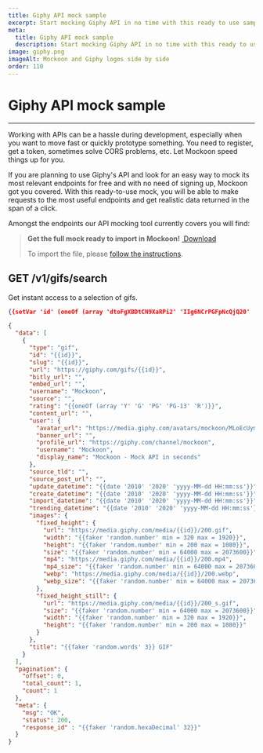 ```yaml
---
title: Giphy API mock sample
excerpt: Start mocking Giphy API in no time with this ready to use sample for Mockoon
meta:
  title: Giphy API mock sample
  description: Start mocking Giphy API in no time with this ready to use sample for Mockoon
image: giphy.png
imageAlt: Mockoon and Giphy logos side by side
order: 110
---
```


# Giphy API mock sample

---

Working with APIs can be a hassle during development, especially when you want to move fast or quickly prototype something. You need to register, get a token, sometimes solve CORS problems, etc. Let Mockoon speed things up for you. 

If you are planning to use Giphy's API and look for an easy way to mock its most relevant endpoints for free and with no need of signing up, Mockoon got you covered. With this ready-to-use mock, you will be able to make requests to the most useful endpoints and get realistic data returned in the span of a click. 

Amongst the endpoints our API mocking tool currently covers you will find:

> **Get the full mock ready to import in Mockoon!** <a href="https://github.com/mockoon/mock-samples/blob/main/samples/giphy.json" className="button is-link is-small"><i className='icon-download is-primary'></i>&nbsp;Download</a>
> 
> To import the file, please [follow the instructions](https://github.com/mockoon/mock-samples#how-to-import-the-samples-in-mockoon-application). 

## GET /v1/gifs/search

Get instant access to a selection of gifs.

```json
{{setVar 'id' (oneOf (array 'dtoFgXBDtCN9XaRPi2' 'IIg6NCrPGFpNcQjQ20' 'lBEtse3KwMkuyUHtAE' 'hjpLcFT34uoraIVpzk' 'YZp8WxqE0tXDjU0X6H' 'uFTBkExG6vUD4XoG86' 'sriKV3o06Zjw0AawGu' 'b0RazX1aG9dJA9dEyn' 'tuyKmzy2ZpCfZrvb8D' 'wysJiAM9WoA0xbPSsG'))}}

{
  "data": [
    {
      "type": "gif",
      "id": "{{id}}",
      "slug": "{{id}}",
      "url": "https://giphy.com/gifs/{{id}}",
      "bitly_url": "",
      "embed_url": "",
      "username": "Mockoon",
      "source": "",
      "rating": "{{oneOf (array 'Y' 'G' 'PG' 'PG-13' 'R')}}",
      "content_url": "",
      "user": {
        "avatar_url": "https://media.giphy.com/avatars/mockoon/MLoEcUym3IVr/200h.png",
        "banner_url": "",
        "profile_url": "https://giphy.com/channel/mockoon",
        "username": "Mockoon",
        "display_name": "Mockoon - Mock API in seconds"
      },
      "source_tld": "",
      "source_post_url": "",
      "update_datetime": "{{date '2010' '2020' 'yyyy-MM-dd HH:mm:ss'}}",
      "create_datetime": "{{date '2010' '2020' 'yyyy-MM-dd HH:mm:ss'}}",
      "import_datetime": "{{date '2010' '2020' 'yyyy-MM-dd HH:mm:ss'}}",
      "trending_datetime": "{{date '2010' '2020' 'yyyy-MM-dd HH:mm:ss'}}",
      "images": {
        "fixed_height": {
          "url": "https://media.giphy.com/media/{{id}}/200.gif",
          "width": "{{faker 'random.number' min = 320 max = 1920}}",
          "height": "{{faker 'random.number' min = 200 max = 1080}}",
          "size": "{{faker 'random.number' min = 64000 max = 2073600}}",
          "mp4": "https://media.giphy.com/media/{{id}}/200.mp4",
          "mp4_size": "{{faker 'random.number' min = 64000 max = 2073600}}",
          "webp": "https://media.giphy.com/media/{{id}}/200.webp",
          "webp_size": "{{faker 'random.number' min = 64000 max = 2073600}}"
        },
        "fixed_height_still": {
          "url": "https://media.giphy.com/media/{{id}}/200_s.gif",
          "size": "{{faker 'random.number' min = 64000 max = 2073600}}",
          "width": "{{faker 'random.number' min = 320 max = 1920}}",
          "height": "{{faker 'random.number' min = 200 max = 1080}}"
        }
      },
      "title": "{{faker 'random.words' 3}} GIF"
    }
  ],
  "pagination": {
    "offset": 0,
    "total_count": 1,
    "count": 1
  },  
  "meta": {
    "msg": "OK",
    "status": 200,
    "response_id" : "{{faker 'random.hexaDecimal' 32}}"
  }
}
```
